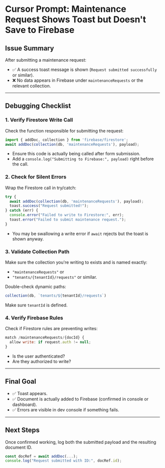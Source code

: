 
# Cursor Prompt: Maintenance Request Shows Toast but Doesn't Save to Firebase

## Issue Summary
After submitting a maintenance request:
- ✅ A success toast message is shown (`Request submitted successfully` or similar).
- ❌ No data appears in Firebase under `maintenanceRequests` or the relevant collection.

---

## Debugging Checklist

### 1. **Verify Firestore Write Call**
Check the function responsible for submitting the request:

```js
import { addDoc, collection } from 'firebase/firestore';
await addDoc(collection(db, 'maintenanceRequests'), payload);
```

- Ensure this code is actually being called after form submission.
- Add a `console.log("Submitting to Firebase:", payload)` right before the call.

### 2. **Check for Silent Errors**
Wrap the Firestore call in try/catch:

```js
try {
  await addDoc(collection(db, 'maintenanceRequests'), payload);
  toast.success("Request submitted!");
} catch (err) {
  console.error("Failed to write to Firestore:", err);
  toast.error("Failed to submit maintenance request.");
}
```

- You may be swallowing a write error if `await` rejects but the toast is shown anyway.

### 3. **Validate Collection Path**
Make sure the collection you're writing to exists and is named exactly:
- `"maintenanceRequests"` or
- `"tenants/{tenantId}/requests"` or similar.

Double-check dynamic paths:
```js
collection(db, `tenants/${tenantId}/requests`)
```
Make sure `tenantId` is defined.

### 4. **Verify Firebase Rules**
Check if Firestore rules are preventing writes:
```js
match /maintenanceRequests/{docId} {
  allow write: if request.auth != null;
}
```
- Is the user authenticated?
- Are they authorized to write?

---

## Final Goal
- ✅ Toast appears.
- ✅ Document is actually added to Firebase (confirmed in console or dashboard).
- ✅ Errors are visible in dev console if something fails.

---

## Next Steps
Once confirmed working, log both the submitted payload and the resulting document ID.

```js
const docRef = await addDoc(...);
console.log("Request submitted with ID:", docRef.id);
```
